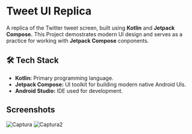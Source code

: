 # Tweet UI Replica
A replica of the Twitter tweet screen, built using **Kotlin** and **Jetpack Compose.** This Project demostrates modern UI design and serves as a practice for working with **Jetpack Compose** conponents.

## 🛠 Tech Stack
* **Kotlin:** Primary programming language.
* **Jetpack Compose:** UI toolkit for building modern native Android UIs.
* **Android Studio:** IDE used for development.

## Screenshots
![Captura](https://github.com/user-attachments/assets/f0e2013a-55de-4c01-a7bc-b404623b06ee)
![Captura2](https://github.com/user-attachments/assets/6ba176c7-80ae-4f32-99a4-240f5640e185)
